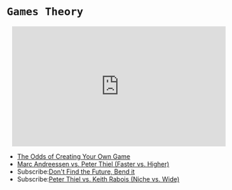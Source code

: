 
# `Games Theory`

<center><iframe src="https://giphy.com/embed/dXpEFuXdilI8x6D1Qw" width="480" height="270" frameBorder="0" class="giphy-embed" allowFullScreen></iframe><p><a href="https://giphy.com/gifs/dXpEFuXdilI8x6D1Qw"></a></p></center>


- [The Odds of Creating Your Own Game](https://allenleein.github.io/games/1930/01/01/avoid-competition.html)
- [Marc Andreessen vs. Peter Thiel (Faster vs. Higher)](https://allenleein.github.io/games/1930/01/02/narratives.html)
- Subscribe:[Don't Find the Future, Bend it](https://gamestheory.substack.com/subscribe?utm_source=menu&simple=true&next=https%3A%2F%2Fgamestheory.substack.com%2F)
- Subscribe:[Peter Thiel vs. Keith Rabois (Niche vs. Wide)](https://gamestheory.substack.com/subscribe?utm_source=menu&simple=true&next=https%3A%2F%2Fgamestheory.substack.com%2F)

